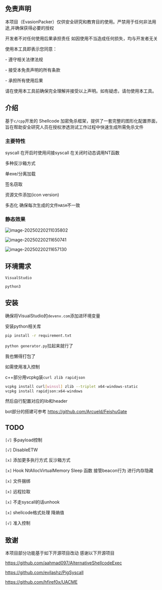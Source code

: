 ## 免责声明

本项目（EvasionPacker）仅供安全研究和教育目的使用。严禁用于任何非法用途,并确保获得必要的授权

开发者不对任何使用后果承担责任 如因使用不当造成任何损失，均与开发者无关

使用本工具即表示您同意：

  \- 遵守相关法律法规

  \- 接受本免责声明的所有条款

  \- 承担所有使用后果

请在使用本工具前确保完全理解并接受以上声明。如有疑虑，请勿使用本工具。

## 介绍

基于`c/cpp`开发的 Shellcode 加密免杀框架，提供了一套完整的图形化配置界面，旨在帮助安全研究人员在授权渗透测试工作过程中快速生成所需免杀文件

### 主要特性

syscall 在开启时使用间接syscall 在关闭时动态调用NT函数

多种反沙箱方式

单exe/分离加载

签名窃取

资源文件添加(icon version)

多态化 确保每次生成的文件`HASH`不一致

### 静态效果

![image-20250220211035802](https://img-host-arcueid.oss-cn-hangzhou.aliyuncs.com/img202502202113510.png)

![image-20250220211650741](https://img-host-arcueid.oss-cn-hangzhou.aliyuncs.com/img202502202116877.png)

![image-20250220211657130](https://img-host-arcueid.oss-cn-hangzhou.aliyuncs.com/img202502202116216.png)

## 环境需求

`VisualStudio`

`python3`

## 安装

确保将VisualStudio的`devenv.com`添加进环境变量

安装python相关库

```cmd
pip install -r requirement.txt 
```

`python generator.py`拉起来就行了

我也懒得打包了



如需使用准入控制

c++部分用vcpkg装`curl zlib rapidjson`

```sh
vcpkg install curl[winssl] zlib --triplet x64-windows-static
vcpkg install rapidjson:x64-windows
```

然后自行配置对应的lib和header

bot部分的搭建可参考 https://github.com/Arcueld/FeishuGate

## TODO

`[√]` 多payload控制

`[√]` DisableETW

`[x]` 添加更多执行方式 反沙箱方式

`[x]` Hook NtAllocVirtualMemory Sleep 函数 接管beacon行为 进行内存隐藏

`[x]` 文件捆绑

`[x]` 远程拉取

`[x]` 不走syscall的话unhook

`[x]` shellcode格式处理 降熵值

`[√]` 准入控制

## 致谢

本项目部分功能基于如下开源项目改动 感谢以下开源项目



https://github.com/aahmad097/AlternativeShellcodeExec

https://github.com/evilashz/PigSyscall

https://github.com/hfiref0x/UACME
